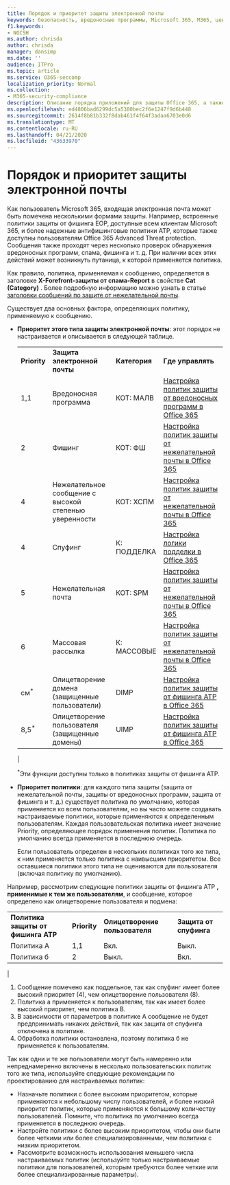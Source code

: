 ```yaml
---
title: Порядок и приоритет защиты электронной почты
keywords: безопасность, вредоносные программы, Microsoft 365, M365, центр обеспечения безопасности, ATP, пакет ATP ATP, Office 365 ATP, Azure ATP
f1.keywords:
- NOCSH
ms.author: chrisda
author: chrisda
manager: dansimp
ms.date: ''
audience: ITPro
ms.topic: article
ms.service: O365-seccomp
localization_priority: Normal
ms.collection:
- M365-security-compliance
description: Описание порядка приложений для защиты Office 365, а также того, как значение приоритета в политиках защиты определяет применяемую политику.
ms.openlocfilehash: ed4806bad6299dc5a5380bec2f6e1247f9d6b448
ms.sourcegitcommit: 2614f8b81b332f8dab461f4f64f3adaa6703e0d6
ms.translationtype: MT
ms.contentlocale: ru-RU
ms.lasthandoff: 04/21/2020
ms.locfileid: "43633970"
---
```

# <a name="order-and-precedence-of-email-protection"></a>Порядок и приоритет защиты электронной почты

Как пользователь Microsoft 365, входящая электронная почта может быть помечена несколькими формами защиты. Например, встроенные политики защиты от фишинга EOP, доступные всем клиентам Microsoft 365, и более надежные антифишинговые политики ATP, которые также доступны пользователям Office 365 Advanced Threat protection. Сообщения также проходят через несколько проверок обнаружения вредоносных программ, спама, фишинга и т. д. При наличии всех этих действий может возникнуть путаница, к которой применяется политика.

Как правило, политика, применяемая к сообщению, определяется в заголовке **X-Forefront-защиты от спама-Report** в свойстве **Cat (Category)** . Более подробную информацию можно узнать в статье [заголовки сообщений по защите от нежелательной почты](anti-spam-message-headers.md).

Существует два основных фактора, определяющих политику, применяемую к сообщению.

- **Приоритет этого типа защиты электронной почты**: этот порядок не настраивается и описывается в следующей таблице.

  |||||
  |---|---|---|---|
  |**Priority**|**Защита электронной почты**|**Категория**|**Где управлять**|
  |1,1|Вредоносная программа|КОТ: МАЛВ|[Настройка политик защиты от вредоносных программ в Office 365](configure-anti-malware-policies.md)|
  |2|Фишинг|КОТ: ФШ|[Настройка политик защиты от нежелательной почты в Office 365](configure-your-spam-filter-policies.md)|
  |4|Нежелательное сообщение с высокой степенью уверенности|КОТ: ХСПМ|[Настройка политик защиты от нежелательной почты в Office 365](configure-your-spam-filter-policies.md)|
  |4 |Спуфинг|К: ПОДДЕЛКА|[Настройка логики подделки в Office 365](learn-about-spoof-intelligence.md)|
  |5 |Нежелательная почта|КОТ: SPM|[Настройка политик защиты от нежелательной почты в Office 365](configure-your-spam-filter-policies.md)|
  |6 |Массовая рассылка|К: МАССОВЫЕ|[Настройка политик защиты от нежелательной почты в Office 365](configure-your-spam-filter-policies.md)|
  |см<sup>\*</sup>|Олицетворение домена (защищенные пользователи)|DIMP|[Настройка политик защиты от фишинга ATP в Office 365](configure-atp-anti-phishing-policies.md)|
  |8,5<sup>\*</sup>|Олицетворение пользователя (защищенные домены)|UIMP|[Настройка политик защиты от фишинга ATP в Office 365](configure-atp-anti-phishing-policies.md)|
  |

  <sup>\*</sup>Эти функции доступны только в политиках защиты от фишинга ATP.

- **Приоритет политики**: для каждого типа защиты (защита от нежелательной почты, защиты от вредоносных программ, защита от фишинга и т. д.) существует политика по умолчанию, которая применяется ко всем пользователям, но вы часто можете создавать настраиваемые политики, которые применяются к определенным пользователям. Каждая пользовательская политика имеет значение Priority, определяющее порядок применения политик. Политика по умолчанию всегда применяется в последнюю очередь.

  Если пользователь определен в нескольких политиках того же типа, к ним применяется только политика с наивысшим приоритетом. Все оставшиеся политики этого типа не оцениваются для пользователя (включая политику по умолчанию).

Например, рассмотрим следующие политики защиты от фишинга ATP **, применимые к тем же пользователям**, и сообщение, которое определено как олицетворение пользователя и подмена:

  |||||
  |---|---|---|---|
  |**Политика защиты от фишинга ATP**|**Priority**|**Олицетворение пользователя**|**Защита от спуфинга**|
  |Политика A|1,1|Вкл.|Выкл.|
  |Политика б|2|Выкл.|Вкл.|
  |

1. Сообщение помечено как поддельное, так как спуфинг имеет более высокий приоритет (4), чем олицетворение пользователя (8).
2. Политика а применяется к пользователям, так как имеет более высокий приоритет, чем политика B.
3. В зависимости от параметров в политике A сообщение не будет предпринимать никаких действий, так как защита от спуфинга отключена в политике.
4. Обработка политики остановлена, поэтому политика б не применяется к пользователям.

Так как одни и те же пользователи могут быть намеренно или непреднамеренно включены в несколько пользовательских политик того же типа, используйте следующие рекомендации по проектированию для настраиваемых политик:

- Назначьте политики с более высоким приоритетом, которые применяются к небольшому числу пользователей, и более низкий приоритет политик, которые применяются к большому количеству пользователей. Помните, что политика по умолчанию всегда применяется в последнюю очередь.
- Настройте политики с более высоким приоритетом, чтобы они были более четкими или более специализированными, чем политики с низким приоритетом.
- Рассмотрите возможность использования меньшего числа настраиваемых политик (используйте только настраиваемые политики для пользователей, которым требуются более четкие или более специализированные параметры).
